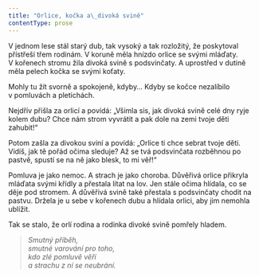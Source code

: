 ```yaml
---
title: "Orlice, kočka a\_divoká svině"
contentType: prose
---
```


  

V jednom lese stál starý dub, tak vysoký a tak rozložitý, že poskytoval přístřeší třem rodinám. V koruně měla hnízdo orlice se svými mláďaty. V kořenech stromu žila divoká svině s podsvinčaty. A uprostřed v dutině měla pelech kočka se svými koťaty.

Mohly tu žít svorně a spokojeně, kdyby… Kdyby se kočce nezalíbilo v pomluvách a pletichách.

Nejdřív přišla za orlicí a povídá: „Všimla sis, jak divoká svině celé dny ryje kolem dubu? Chce nám strom vyvrátit a pak dole na zemi tvoje děti zahubit!“

Potom zašla za divokou sviní a povídá: „Orlice ti chce sebrat tvoje děti. Vidíš, jak tě pořád očima sleduje? Až se tvá podsvinčata rozběhnou po pastvě, spustí se na ně jako blesk, to mi věř!“

Pomluva je jako nemoc. A strach je jako choroba. Důvěřivá orlice přikryla mláďata svými křídly a přestala lítat na lov. Jen stále očima hlídala, co se děje pod stromem. A důvěřivá svině také přestala s podsvinčaty chodit na pastvu. Držela je u sebe v kořenech dubu a hlídala orlici, aby jim nemohla ublížit.

Tak se stalo, že orlí rodina a rodinka divoké svině pomřely hladem.

> _Smutný příběh,  
> smutné varování pro toho,  
> kdo zlé pomluvě věří  
> a strachu z ní se neubrání._
